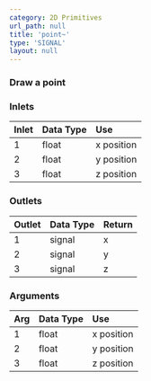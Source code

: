 ```yaml
---
category: 2D Primitives
url_path: null
title: 'point~'
type: 'SIGNAL'
layout: null
---
```


### Draw a point

### Inlets

| Inlet | Data Type | Use         |
|:------|:----------|:------------|
| 1     | float     | x position  |
| 2     | float     | y position  |
| 3     | float     | z position  |

### Outlets

| Outlet | Data Type | Return |
|:-------|:----------|:-------|
| 1      | signal    | x      |
| 2      | signal    | y      |
| 3      | signal    | z      |

### Arguments

| Arg | Data Type | Use        |
|:----|:----------|:-----------|
| 1   | float     | x position |
| 2   | float     | y position |
| 3   | float     | z position |
